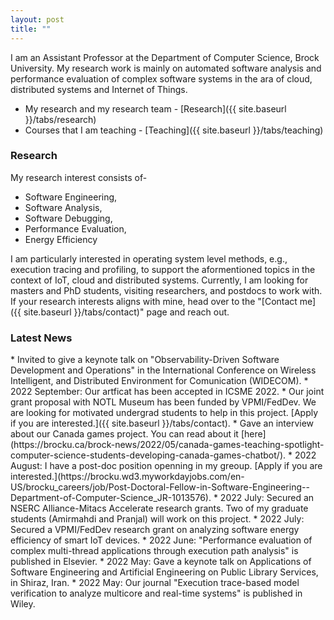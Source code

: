 ```yaml
---
layout: post
title: ""
---
```


I am an Assistant Professor at the Department of Computer Science, Brock University. My research work is mainly on automated software analysis and performance 
evaluation of complex software systems in the ara of cloud, distributed systems and Internet of Things. 

* My research and my research team - [Research]({{ site.baseurl }}/tabs/research)
* Courses that I am teaching - [Teaching]({{ site.baseurl }}/tabs/teaching)

### Research
My research interest consists of-

* Software Engineering,
* Software Analysis,
* Software Debugging,
* Performance Evaluation,
* Energy Efficiency 

I am particularly interested in operating system level methods, e.g., execution tracing and profiling, to support the aformentioned topics in the context of IoT, cloud and distributed systems. Currently, I am looking for masters and PhD students, visiting researchers, and postdocs to work with. If your research interests aligns with mine, head over to the "[Contact me]({{ site.baseurl }}/tabs/contact)" page and reach out.

### Latest News
<p></p>
* Invited to give a keynote talk on "Observability-Driven Software Development and Operations" in the International Conference on Wireless Intelligent, and Distributed Environment for Comunication (WIDECOM).
* 2022 September: Our artficat has been accepted in ICSME 2022.
* Our joint grant proposal with NOTL Museum  has been funded by VPMI/FedDev. We are looking for motivated undergrad students to help in this project. [Apply if you are interested.]({{ site.baseurl }}/tabs/contact).
* Gave an interview about our Canada games project. You can read about it [here](https://brocku.ca/brock-news/2022/05/canada-games-teaching-spotlight-computer-science-students-developing-canada-games-chatbot/).
* 2022 August: I have a post-doc position openning in my greoup. [Apply if you are interested.](https://brocku.wd3.myworkdayjobs.com/en-US/brocku_careers/job/Post-Doctoral-Fellow-in-Software-Engineering--Department-of-Computer-Science_JR-1013576).
* 2022 July: Secured an NSERC Alliance-Mitacs Accelerate research grants. Two of my graduate students (Amirmahdi and Pranjal) will work on this project.
* 2022 July: Secured a VPMI/FedDev research grant on analyzing software energy efficiency of smart IoT devices.
* 2022 June: "Performance evaluation of complex multi-thread applications through execution path analysis" is published in Elsevier.
* 2022 May: Gave a keynote talk on Applications of Software Engineering and Artificial Engineering on Public Library Services, in Shiraz, Iran.
* 2022 May: Our journal "Execution trace-based model verification to analyze multicore and real-time systems" is published in Wiley.
  
<!-- ### Services Towards the University and the Scientific Community
<p></p>
* **Chair**,  Hardware/Software Planning, Departmental Committee, \
  Department of Computer Science, Faculty of Math and Science, Brock University
* **Reviewer**, NSERC Discovery Grant
* **Reviewer**, Springer Journal of Cloud Computing
* **Guest Editor**, Special Issue on New Insights into High-Performance Computing for MDPI Electronics. -->
